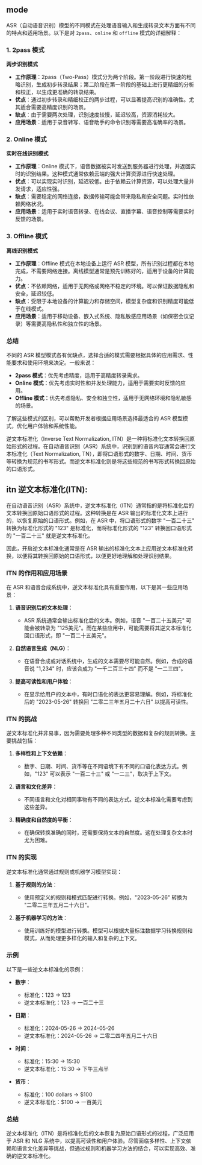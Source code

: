 ## mode

ASR（自动语音识别）模型的不同模式在处理语音输入和生成转录文本方面有不同的特点和适用场景。以下是对 `2pass`、`online` 和 `offline` 模式的详细解释：

### 1. 2pass 模式

**两步识别模式**

- **工作原理**：2pass（Two-Pass）模式分为两个阶段。第一阶段进行快速的粗略识别，生成初步转录结果；第二阶段在第一阶段的基础上进行更精细的分析和校正，以生成更准确的转录结果。
- **优点**：通过初步转录和精细校正的两步过程，可以显著提高识别的准确性。尤其适合需要高精度识别的场景。
- **缺点**：由于需要两次处理，识别速度较慢，延迟较高，资源消耗较大。
- **应用场景**：适用于录音转写、语音助手的命令识别等需要高准确率的场景。

### 2. Online 模式

**实时在线识别模式**

- **工作原理**：Online 模式下，语音数据被实时发送到服务器进行处理，并返回实时的识别结果。这种模式通常依赖云端的强大计算资源进行快速处理。
- **优点**：可以实现实时识别，延迟较低。由于依赖云计算资源，可以处理大量并发请求，适应性强。
- **缺点**：需要稳定的网络连接，数据传输可能会带来隐私和安全问题。实时性依赖网络状况。
- **应用场景**：适用于实时语音转录、在线会议、直播字幕、语音控制等需要实时反馈的场景。

### 3. Offline 模式

**离线识别模式**

- **工作原理**：Offline 模式在本地设备上运行 ASR 模型，所有识别过程都在本地完成，不需要网络连接。离线模型通常是预先训练好的，适用于设备的计算能力。
- **优点**：不依赖网络，适用于无网络或网络不稳定的环境。可以保证数据隐私和安全，延迟较低。
- **缺点**：受限于本地设备的计算能力和存储空间，模型复杂度和识别精度可能低于在线模式。
- **应用场景**：适用于移动设备、嵌入式系统、隐私敏感应用场景（如保密会议记录）等需要高隐私性和独立性的场景。

### 总结

不同的 ASR 模型模式各有优缺点，选择合适的模式需要根据具体的应用需求、性能要求和使用环境来决定。一般来说：

- **2pass 模式**：优先考虑精度，适用于高精度转录需求。
- **Online 模式**：优先考虑实时性和并发处理能力，适用于需要实时反馈的应用。
- **Offline 模式**：优先考虑隐私、安全和独立性，适用于无网络环境和隐私敏感的场景。

了解这些模式的区别，可以帮助开发者根据应用场景选择最适合的 ASR 模型模式，优化用户体验和系统性能。

逆文本标准化（Inverse Text Normalization, ITN）是一种将标准化文本转换回原始形式的过程。在自动语音识别（ASR）系统中，识别到的语音内容通常会进行文本标准化（Text Normalization, TN），即将口语形式的数字、日期、时间、货币等转换为规范的书写形式。而逆文本标准化则是将这些规范的书写形式转换回原始的口语形式。

## itn 逆文本标准化(ITN):

在自动语音识别（ASR）系统中，逆文本标准化（ITN）通常指的是将标准化后的文本转换回原始口语形式的过程。这种转换是在 ASR 输出的标准化文本上进行的，以恢复原始的口语形式。例如，在 ASR 中，将口语形式的数字 "一百二十三" 转换为标准化形式的 "123" 是标准化，而将标准化形式的 "123" 转换回口语形式的 "一百二十三" 就是逆文本标准化。

因此，开启逆文本标准化通常是在 ASR 输出的标准化文本上应用逆文本标准化转换，以便将其转换回原始的口语形式，以便更好地理解和处理识别结果。

### ITN 的作用和应用场景

在 ASR 和语音合成系统中，逆文本标准化具有重要作用，以下是其一些应用场景：

1. **语音识别后的文本处理**：

   - ASR 系统通常会输出标准化后的文本。例如，语音 "一百二十五美元" 可能会被转录为 "125美元"。而在某些应用中，可能需要将其逆文本标准化回口语形式，即 "一百二十五美元"。

2. **自然语言生成（NLG）**：

   - 在语音合成或对话系统中，生成的文本需要尽可能自然。例如，合成的语音说 "1,234" 时，应该合成为 "一千二百三十四" 而不是 "一二三四"。

3. **提高可读性和用户体验**：
   - 在显示给用户的文本中，有时口语化的表达更容易理解。例如，将标准化后的 "2023-05-26" 转换回 "二零二三年五月二十六日" 以提高可读性。

### ITN 的挑战

逆文本标准化并非易事，因为需要处理多种不同类型的数据和复杂的规则转换。主要挑战包括：

1. **多样性和上下文依赖**：

   - 数字、日期、时间、货币等在不同语境下有不同的口语化表达方式。例如，"123" 可以表示 "一百二十三" 或 "一二三"，取决于上下文。

2. **语言和文化差异**：

   - 不同语言和文化对相同事物有不同的表达方式。逆文本标准化需要考虑到这些差异。

3. **精确度和自然度的平衡**：
   - 在确保转换准确的同时，还需要保持文本的自然度。这在处理复杂文本时尤为困难。

### ITN 的实现

逆文本标准化通常通过规则或机器学习模型实现：

1. **基于规则的方法**：

   - 使用预定义的规则和模式匹配进行转换。例如，"2023-05-26" 转换为 "二零二三年五月二十六日"。

2. **基于机器学习的方法**：
   - 使用训练好的模型进行转换。模型可以根据大量标注数据学习转换规则和模式，从而处理更多样化的输入和复杂的上下文。

### 示例

以下是一些逆文本标准化的示例：

- **数字**：

  - 标准化：123 -> 123
  - 逆文本标准化：123 -> 一百二十三

- **日期**：

  - 标准化：2024-05-26 -> 2024-05-26
  - 逆文本标准化：2024-05-26 -> 二零二四年五月二十六日

- **时间**：

  - 标准化：15:30 -> 15:30
  - 逆文本标准化：15:30 -> 下午三点半

- **货币**：
  - 标准化：100 dollars -> $100
  - 逆文本标准化：$100 -> 一百美元

### 总结

逆文本标准化（ITN）是将标准化后的文本恢复为原始口语形式的过程，广泛应用于 ASR 和 NLG 系统中，以提高可读性和用户体验。尽管面临多样性、上下文依赖和语言文化差异等挑战，但通过规则和机器学习方法的结合，可以实现高效、准确的逆文本标准化。

